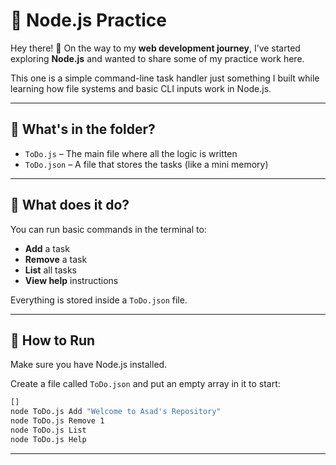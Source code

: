 # 🧠 Node.js Practice

Hey there! 👋 On the way to my **web development journey**, I’ve started exploring **Node.js** and wanted to share some of my practice work here.

This one is a simple command-line task handler just something I built while learning how file systems and basic CLI inputs work in Node.js.

---

## 📁 What's in the folder?

- `ToDo.js` – The main file where all the logic is written
- `ToDo.json` – A file that stores the tasks (like a mini memory)

---

## 📌 What does it do?

You can run basic commands in the terminal to:

- **Add** a task
- **Remove** a task
- **List** all tasks
- **View help** instructions

Everything is stored inside a `ToDo.json` file.

---

## 🚀 How to Run

Make sure you have Node.js installed.

Create a file called `ToDo.json` and put an empty array in it to start:

```bash
[]
node ToDo.js Add "Welcome to Asad's Repository"
node ToDo.js Remove 1
node ToDo.js List
node ToDo.js Help
```

---


